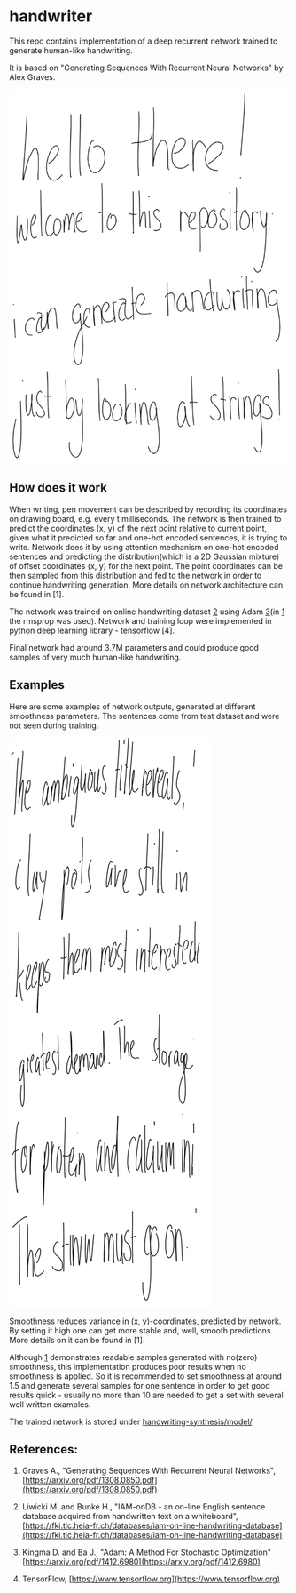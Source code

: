 # handwriter

This repo contains implementation of a deep recurrent network trained to generate human-like handwriting. 

It is based on "Generating Sequences With Recurrent Neural Networks" by Alex Graves.

![examples](./images/examples.png)

## How does it work

When writing, pen movement can be described by recording its coordinates on drawing board, e.g. every t milliseconds. The network is then trained to predict the coordinates (x, y) of the next point relative to current point, given what it predicted so far and one-hot encoded sentences, it is trying to write. Network does it by using attention mechanism on one-hot encoded sentences and predicting the distribution(which is a 2D Gaussian mixture) of offset coordinates (x, y) for the next point. The point coordinates can be then sampled from this distribution and fed to the network in order to continue handwriting generation. More details on network architecture can be found in [1].

The network was trained on online handwriting dataset [2](#references) using Adam [3](#references)(in [1](#references) the rmsprop was used). Network and training loop were implemented in python deep learning library - tensorflow [4].

Final network had around 3.7M parameters and could produce good samples of very much human-like handwriting.

## Examples

Here are some examples of network outputs, generated at different smoothness parameters. The sentences come from test dataset and were not seen during training.

![examples1](./images/examples1.png)

Smoothness reduces variance in (x, y)-coordinates, predicted by network. By setting it high one can get more stable and, well, smooth predictions. More details on it can be found in [1].

Although [1](#references) demonstrates readable samples generated with no(zero) smoothness, this implementation produces poor results when no smoothness is applied. So it is recommended to set smoothness at around 1.5 and generate several samples for one sentence in order to get good results quick - usually no more than 10 are needed to get a set with several well written examples.

The trained network is stored under [handwriting-synthesis/model/](./handwriting-synthesis/model/).

## References:

1. Graves A., "Generating Sequences With Recurrent Neural Networks", [https://arxiv.org/pdf/1308.0850.pdf](https://arxiv.org/pdf/1308.0850.pdf)

2. Liwicki M. and Bunke H., "IAM-onDB - an on-line English sentence database acquired from handwritten text on a whiteboard", [https://fki.tic.heia-fr.ch/databases/iam-on-line-handwriting-database](https://fki.tic.heia-fr.ch/databases/iam-on-line-handwriting-database)

3. Kingma D. and Ba J., "Adam: A Method For Stochastic Optimization" [https://arxiv.org/pdf/1412.6980](https://arxiv.org/pdf/1412.6980)

4. TensorFlow, [https://www.tensorflow.org](https://www.tensorflow.org)
